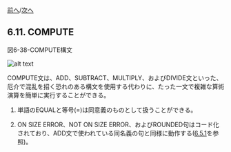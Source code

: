 <!--navi start-->
[前へ](6-10.md)/[次へ](6-12.md)
<!--navi end-->
## 6.11. COMPUTE

図6-38-COMPUTE構文

![alt text](Image/6-38-Compute.png)

COMPUTE文は、ADD、SUBTRACT、MULTIPLY、およびDIVIDE文といった、厄介で混乱を招く恐れのある構文を使用する代わりに、たった一文で複雑な算術演算を簡単に実行することができる。

1. 単語のEQUALと等号(=)は同意義のものとして扱うことができる。

2. ON SIZE ERROR、NOT ON SIZE ERROR、およびROUNDED句はコード化されており、ADD文で使われている同名義の句と同様に動作する([6.5.1](6-5-1.md)を参照)。
